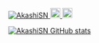 <p align="left">
  <a href="https://github.com/AkashiSN/AkashiSN/">
    <img src="https://komarev.com/ghpvc/?username=AkashiSN" alt="AkashiSN" />
  </a>
  <a href="http://twitter.com/Akashi_SN">
    <img height="20" src="https://img.shields.io/twitter/follow/Akashi_SN?label=Twitter&logo=twitter&style=flat" />
  </a>
  <a href="https://github.com/AkashiSN">
    <img height="20" src="https://img.shields.io/github/followers/AkashiSN?label=follow&logo=github&style=flat" />
  </a>
</p>

[![AkashiSN GitHub stats](https://github-readme-stats.vercel.app/api?username=AkashiSN&show_icons=true&count_private=true)](https://github.com/anuraghazra/github-readme-stats)